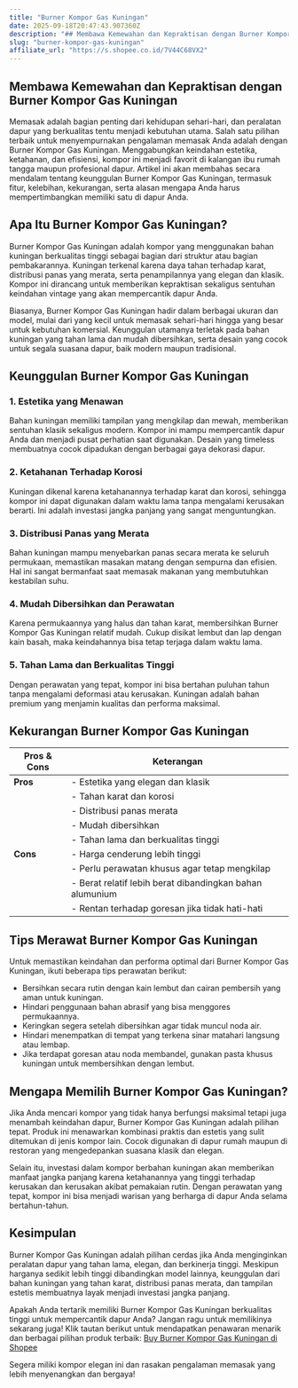 ```yaml
---
title: "Burner Kompor Gas Kuningan"
date: 2025-09-18T20:47:43.907360Z
description: "## Membawa Kemewahan dan Kepraktisan dengan Burner Kompor Gas Kuningan..."
slug: "burner-kompor-gas-kuningan"
affiliate_url: "https://s.shopee.co.id/7V44C68VX2"
---
```

## Membawa Kemewahan dan Kepraktisan dengan Burner Kompor Gas Kuningan

Memasak adalah bagian penting dari kehidupan sehari-hari, dan peralatan dapur yang berkualitas tentu menjadi kebutuhan utama. Salah satu pilihan terbaik untuk menyempurnakan pengalaman memasak Anda adalah dengan Burner Kompor Gas Kuningan. Menggabungkan keindahan estetika, ketahanan, dan efisiensi, kompor ini menjadi favorit di kalangan ibu rumah tangga maupun profesional dapur. Artikel ini akan membahas secara mendalam tentang keunggulan Burner Kompor Gas Kuningan, termasuk fitur, kelebihan, kekurangan, serta alasan mengapa Anda harus mempertimbangkan memiliki satu di dapur Anda.

## Apa Itu Burner Kompor Gas Kuningan?

Burner Kompor Gas Kuningan adalah kompor yang menggunakan bahan kuningan berkualitas tinggi sebagai bagian dari struktur atau bagian pembakarannya. Kuningan terkenal karena daya tahan terhadap karat, distribusi panas yang merata, serta penampilannya yang elegan dan klasik. Kompor ini dirancang untuk memberikan kepraktisan sekaligus sentuhan keindahan vintage yang akan mempercantik dapur Anda.

Biasanya, Burner Kompor Gas Kuningan hadir dalam berbagai ukuran dan model, mulai dari yang kecil untuk memasak sehari-hari hingga yang besar untuk kebutuhan komersial. Keunggulan utamanya terletak pada bahan kuningan yang tahan lama dan mudah dibersihkan, serta desain yang cocok untuk segala suasana dapur, baik modern maupun tradisional.

## Keunggulan Burner Kompor Gas Kuningan

### 1. Estetika yang Menawan
Bahan kuningan memiliki tampilan yang mengkilap dan mewah, memberikan sentuhan klasik sekaligus modern. Kompor ini mampu mempercantik dapur Anda dan menjadi pusat perhatian saat digunakan. Desain yang timeless membuatnya cocok dipadukan dengan berbagai gaya dekorasi dapur.

### 2. Ketahanan Terhadap Korosi
Kuningan dikenal karena ketahanannya terhadap karat dan korosi, sehingga kompor ini dapat digunakan dalam waktu lama tanpa mengalami kerusakan berarti. Ini adalah investasi jangka panjang yang sangat menguntungkan.

### 3. Distribusi Panas yang Merata
Bahan kuningan mampu menyebarkan panas secara merata ke seluruh permukaan, memastikan masakan matang dengan sempurna dan efisien. Hal ini sangat bermanfaat saat memasak makanan yang membutuhkan kestabilan suhu.

### 4. Mudah Dibersihkan dan Perawatan
Karena permukaannya yang halus dan tahan karat, membersihkan Burner Kompor Gas Kuningan relatif mudah. Cukup disikat lembut dan lap dengan kain basah, maka keindahannya bisa tetap terjaga dalam waktu lama.

### 5. Tahan Lama dan Berkualitas Tinggi
Dengan perawatan yang tepat, kompor ini bisa bertahan puluhan tahun tanpa mengalami deformasi atau kerusakan. Kuningan adalah bahan premium yang menjamin kualitas dan performa maksimal.

## Kekurangan Burner Kompor Gas Kuningan

| **Pros & Cons** | **Keterangan**                         |
|------------------|----------------------------------------|
| **Pros**       | - Estetika yang elegan dan klasik     |
|                  | - Tahan karat dan korosi             |
|                  | - Distribusi panas merata            |
|                  | - Mudah dibersihkan                  |
|                  | - Tahan lama dan berkualitas tinggi  |
| **Cons**       | - Harga cenderung lebih tinggi      |
|                  | - Perlu perawatan khusus agar tetap mengkilap |
|                  | - Berat relatif lebih berat dibandingkan bahan alumunium |
|                  | - Rentan terhadap goresan jika tidak hati-hati |

## Tips Merawat Burner Kompor Gas Kuningan

Untuk memastikan keindahan dan performa optimal dari Burner Kompor Gas Kuningan, ikuti beberapa tips perawatan berikut:

- Bersihkan secara rutin dengan kain lembut dan cairan pembersih yang aman untuk kuningan.
- Hindari penggunaan bahan abrasif yang bisa menggores permukaannya.
- Keringkan segera setelah dibersihkan agar tidak muncul noda air.
- Hindari menempatkan di tempat yang terkena sinar matahari langsung atau lembap.
- Jika terdapat goresan atau noda membandel, gunakan pasta khusus kuningan untuk membersihkan dengan lembut.

## Mengapa Memilih Burner Kompor Gas Kuningan?

Jika Anda mencari kompor yang tidak hanya berfungsi maksimal tetapi juga menambah keindahan dapur, Burner Kompor Gas Kuningan adalah pilihan tepat. Produk ini menawarkan kombinasi praktis dan estetis yang sulit ditemukan di jenis kompor lain. Cocok digunakan di dapur rumah maupun di restoran yang mengedepankan suasana klasik dan elegan.

Selain itu, investasi dalam kompor berbahan kuningan akan memberikan manfaat jangka panjang karena ketahanannya yang tinggi terhadap kerusakan dan kerusakan akibat pemakaian rutin. Dengan perawatan yang tepat, kompor ini bisa menjadi warisan yang berharga di dapur Anda selama bertahun-tahun.

## Kesimpulan

Burner Kompor Gas Kuningan adalah pilihan cerdas jika Anda menginginkan peralatan dapur yang tahan lama, elegan, dan berkinerja tinggi. Meskipun harganya sedikit lebih tinggi dibandingkan model lainnya, keunggulan dari bahan kuningan yang tahan karat, distribusi panas merata, dan tampilan estetis membuatnya layak menjadi investasi jangka panjang.

Apakah Anda tertarik memiliki Burner Kompor Gas Kuningan berkualitas tinggi untuk mempercantik dapur Anda? Jangan ragu untuk memilikinya sekarang juga! Klik tautan berikut untuk mendapatkan penawaran menarik dan berbagai pilihan produk terbaik:
[Buy Burner Kompor Gas Kuningan di Shopee](https://s.shopee.co.id/7V44C68VX2)

Segera miliki kompor elegan ini dan rasakan pengalaman memasak yang lebih menyenangkan dan bergaya!